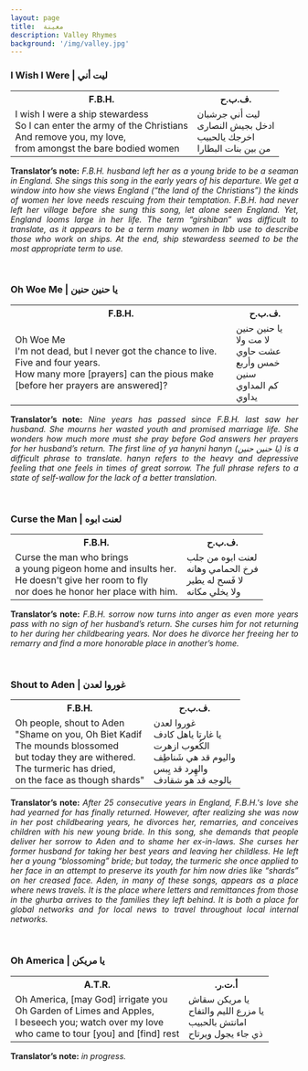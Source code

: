 ```yaml
---
layout: page
title:  معينة
description: Valley Rhymes
background: '/img/valley.jpg'
---
```

<!-- I wish I Were-->
<html>
<head>
<style>
table {
  width: 100%;
  border: ;
}
</style>
</head>
<body>

<h3>I Wish I Were | ليت أني  </h3>
<table>
  <tr>
    <th>F.B.H.</th>
  <right><th>ف.ب.ح.</th></right>
  </tr>
  <tr>
    <td>I wish I were a ship stewardess
<br>So I can enter the army of the Christians
<br>And remove you, my love,
<br>from amongst the bare bodied women

</td>
    <td>
<right>
ليت أني جرشبان
<br>ادخل بجيش النصارى
<br>اخرجك يالحبيب
<br>من بين بنات البطارا
<br>
</right>
</td>
  </tr>
</table>
<p align="justify">
<b>Translator’s note:</b> <i>F.B.H. husband left her as a young bride to be a seaman in England. She sings this song in the early years of his departure. We get a window into how she views England (“the land of the Christians”) the kinds of women her love needs rescuing from their temptation. F.B.H. had never left her village before she sung this song, let alone seen England. Yet, England looms large in her life. The term “<i>girshiban</i>” was difficult to translate, as it appears to be a term many women in Ibb use to describe those who work on ships. At the end, ship stewardess seemed to be the most appropriate term to use.</i>
</p>
</body>
</html>
<p>
</p>
<br>

<!--Oh woe me-->
<html>
<head>
<style>
table {
  width: 100%;
  border: ;
}
</style>
</head>
<body>

<h3>Oh Woe Me | يا حنين حنين </h3>
<table>
  <tr>
    <th>F.B.H.</th>
  <right><th>ف.ب.ح.</th></right>
  </tr>
  <tr>
    <td>Oh Woe Me
<br>I'm not dead, but I never got the chance to live.
<br>Five and four years.
<br>How many more [prayers] can the pious make [before her prayers are answered]?


</td>
    <td>
<right>
يا حنين حنين
<br>لا مت ولا عشت حاوي
<br>خمس وأربع سنين
<br>كم المداوي يداوي
<br>
</right>
</td>
  </tr>
</table>
<p align="justify">
<b>Translator’s note:</b> <i> Nine years has passed since F.B.H. last saw her husband. She mourns her wasted youth and promised marriage life. She wonders how much more must she pray before God answers her prayers for her husband’s return. The first line of <i>ya hanyni hanyn</i> (يا حنين حنين) is a difficult phrase to translate. <i>hanyn</i> refers to the heavy and depressive feeling that one feels in times of great sorrow. The full phrase refers to a state of self-wallow for the lack of a better translation.</i>
</p>
</body>
</html>
<p>
</p>
<br>

<!-- Curse the man -->
<html>
<head>
<style>
table {
  width: 100%;
  border: ;
}
</style>
</head>
<body>

<h3>Curse the Man | لعنت ابوه </h3>
<table>
  <tr>
    <th>F.B.H.</th>
  <right><th>ف.ب.ح.</th></right>
  </tr>
  <tr>
    <td>Curse the man who brings
<br>a young pigeon home and insults her.
<br>He doesn't give her room to fly
<br>nor does he honor her place with him.


</td>
    <td>
<right>
لعنت ابوه من جلب
<br>فرخ الحمامي وهانه
<br>لا فَسح له يطير
<br>ولا يخلي مكانه
<br>
</right>
</td>
  </tr>
</table>
<p align="justify">
<b>Translator’s note:</b> <i> F.B.H. sorrow now turns into anger as even more years pass with no sign of her husband’s return. She curses him for not returning to her during her childbearing years. Nor does he divorce her freeing her to remarry and find a more honorable place in another’s home.</i>
</p>
</body>
</html>
<p>
</p>
<br>

<!-- Shout to Aden -->
<html>
<head>
<style>
table {
  width: 100%;
  border: ;
}
</style>
</head>
<body>

<h3>Shout to Aden | غوروا لعدن</h3>
<table>
  <tr>
    <th>F.B.H.</th>
  <right><th>ف.ب.ح.</th></right>
  </tr>
  <tr>
    <td>Oh people, shout to Aden
<br>"Shame on you, Oh Biet Kadif
<br>The mounds blossomed
<br>but today they are withered.
<br>The turmeric has dried,
<br>on the face as though shards"

</td>
    <td>
<right>
غوروا لعدن
<br> يا غارتا ياهل كادف
<br> الكُعوب  ازهرت
<br> واليوم قد هي شَناطِف
<br> والهِرد قد يِبس
<br>بالوجه قد هو شقادف

<br>
</right>
</td>
  </tr>
</table>
<p align="justify">
<b>Translator’s note:</b> <i> After 25 consecutive years in England, F.B.H.'s  love she had yearned for has finally returned. However, after realizing she was now in her post childbearing years, he divorces her, remarries, and conceives children with his new young bride. In this song, she demands that people deliver her sorrow to Aden and to shame her ex-in-laws. She curses her former husband for taking her best years and leaving her childless. He left her a young “blossoming” bride; but today, the turmeric she once applied to her face in an attempt to preserve its youth for him now dries like “shards” on her creased face. Aden, in many of these songs, appears as a place where news travels. It is the place where letters and remittances from those in the <i>ghurba</i> arrives to the families they left behind. It is both a place for global networks and for local news to travel throughout local internal networks.</i>
</p>
</body>
</html>
<p>
</p>
<br>

<!-- Oh America-->
<html>
<head>
<style>
table {
  width: 100%;
  border: ;
}
</style>
</head>
<body>

<h3>Oh America | يا مريكن </h3>
<table>
  <tr>
    <th>A.T.R.</th>
  <right><th>.أ.ت.ر</th></right>
  </tr>
  <tr>
    <td>Oh America, [may God] irrigate you
<br>Oh Garden of Limes and Apples,
<br>I beseech you; watch over my love
<br>who came to tour [you] and [find] rest

</td>
    <td>
<right>
يا مريكن سقاش
<br>يا مزرع الليم والتفاح
<br>امانتش بالحبيب
<br>ذي جاء يجول ويرتاح
<br>
</right>
</td>
  </tr>
</table>
<p align="justify">
<b>Translator’s note:</b> <i> in progress.</i>
</p>
</body>
</html>
<p>
</p>
<br>
